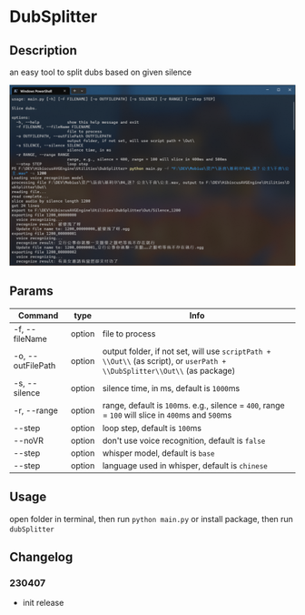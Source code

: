 # DubSplitter

## Description

an easy tool to split dubs based on given silence

![Screenshot](https://github.com/defisym/HibiscusAVGEngine/blob/main/Utilities/DubSplitter/Screenshot.png?raw=true)

## Params

| Command           | type   | Info                                                                                                                      |
|-------------------|--------|---------------------------------------------------------------------------------------------------------------------------|
| -f, --fileName    | option | file to process                                                                                                           |
| -o, --outFilePath | option | output folder, if not set, will use `scriptPath + \\Out\\` (as script), or `userPath + \\DubSplitter\\Out\\` (as package) |
| -s, --silence     | option | silence time, in ms, default is `1000`ms                                                                                  |
| -r, --range       | option | range, default is `100`ms. e.g., silence = `400`, range = `100` will slice in `400`ms and `500`ms                         |
| --step            | option | loop step, default is `100`ms                                                                                             |
| --noVR            | option | don't use voice recognition, default is `false`                                                                           |
| --step            | option | whisper model, default is `base`                                                                                          |
| --step            | option | language used in whisper, default is `chinese`                                                                            |

## Usage

open folder in terminal, then run `python main.py`
or install package, then run `dubSplitter`

## Changelog

### 230407

- init release